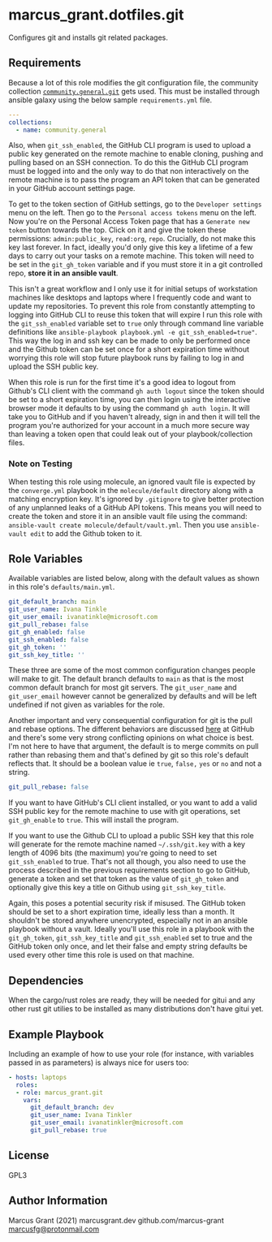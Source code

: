 # marcus_grant.dotfiles.git

Configures git and installs git related packages.

## Requirements

Because a lot of this role modifies the git configuration file, the community collection [`community.general.git`](https://docs.ansible.com/ansible/latest/collections/community/general/git_config_module.html) gets used. This must be installed through ansible galaxy using the below sample `requirements.yml` file.

```yml
---
collections:
  - name: community.general
```

Also, when `git_ssh_enabled`, the GitHub CLI program is used to upload a public key generated on the remote machine to enable cloning, pushing and pulling based on an SSH connection. To do this the GitHub CLI program must be logged into and the only way to do that non interactively on the remote machine is to pass the program an API token that can be generated in your GitHub account settings page.

To get to the token section of GitHub settings, go to the `Developer settings` menu on the left. Then go to the `Personal access tokens` menu on the left. Now you're on the Personal Access Token page that has a `Generate new token` button towards the top. Click on it and give the token these permissions: `admin:public_key`, `read:org`, `repo`. Crucially, do not make this key last forever. In fact, ideally you'd only give this key a lifetime of a few days to carry out your tasks on a remote machine. This token will need to be set in the `git_gh_token` variable and if you must store it in a git controlled repo, **store it in an ansible vault**.

This isn't a great workflow and I only use it for initial setups of workstation machines like desktops and laptops where I frequently code and want to update my repositories. To prevent this role from constantly attempting to logging into GitHub CLI to reuse this token that will expire I run this role with the `git_ssh_enabled` variable set to `true` only through command line variable definitions like `ansible-playbook playbook.yml -e git_ssh_enabled=true"`. This way the log in and ssh key can be made to only be performed once and the Github token can be set once for a short expiration time without worrying this role will stop future playbook runs by failing to log in and upload the SSH public key.

When this role is run for the first time it's a good idea to logout from Github's CLI client with the command `gh auth logout` since the token should be set to a short expiration time, you can then login using the interactive browser mode it defaults to by using the command `gh auth login`. It will take you to GitHub and if you haven't already, sign in and then it will tell the program you're authorized for your account in a much more secure way than leaving a token open that could leak out of your playbook/collection files.

### Note on Testing

When testing this role using molecule, an ignored vault file is expected by the `converge.yml` playbook in the `molecule/default` directory along with a matching encryption key. It's ignored by `.gitignore` to give better protection of any unplanned leaks of a GitHub API tokens. This means you will need to create the token and store it in an ansible vault file using the command: `ansible-vault create molecule/default/vault.yml`. Then you use `ansible-vault edit` to add the Github token to it.

Role Variables
--------------

Available variables are listed below, along with the default values as shown in this role's `defaults/main.yml`.

```yaml
git_default_branch: main
git_user_name: Ivana Tinkle
git_user_email: ivanatinkle@microsoft.com
git_pull_rebase: false
git_gh_enabled: false
git_ssh_enabled: false
git_gh_token: ''
git_ssh_key_title: ''
```

These three are some of the most common configuration changes people will make to git. The default branch defaults to `main` as that is the most common default branch for most git servers. The `git_user_name` and `git_user_email` however cannot be generalized by defaults and will be left undefined if not given as variables for the role.

Another important and very consequential configuration for git is the pull and rebase options. The different behaviors are discussed [here](https://docs.github.com/en/repositories/configuring-branches-and-merges-in-your-repository/configuring-pull-request-merges/about-merge-methods-on-github) at GitHub and there's some very strong conflicting opinions on what choice is best. I'm not here to have that argument, the default is to merge commits on pull rather than rebasing them and that's defined by git so this role's default reflects that. It should be a boolean value ie `true`, `false,` `yes` or `no` and not a string.

```yaml
git_pull_rebase: false
```

If you want to have GitHub's CLI client installed, or you want to add a valid SSH public key for the remote machine to use with git operations, set `git_gh_enable` to `true`. This will install the program.

If you want to use the Github CLI to upload a public SSH key that this role will generate for the remote machine named `~/.ssh/git.key` with a key length of 4096 bits (the maximum) you're going to need to set `git_ssh_enabled` to true. That's not all though, you also need to use the process described in the previous requirements section to go to GitHub, generate a token and set that token as the value of `git_gh_token` and optionally give this key a title on Github using `git_ssh_key_title`.

Again, this poses a potential security risk if misused. The GitHub token should be set to a short expiration time, ideally less than a month. It shouldn't be stored anywhere unencrypted, especially not in an ansible playbook without a vault. Ideally you'll use this role in a playbook with the `git_gh_token`, `git_ssh_key_title` and `git_ssh_enabled` set to true and the GitHub token only once, and let their false and empty string defaults be used every other time this role is used on that machine.


Dependencies
------------

When the cargo/rust roles are ready, they will be needed for gitui and any other rust git utilies to be installed as many distributions don't have gitui yet.

Example Playbook
----------------

Including an example of how to use your role (for instance, with variables passed in as parameters) is always nice for users too:

```yaml
- hosts: laptops
  roles:
  - role: marcus_grant.git
    vars:
      git_default_branch: dev
      git_user_name: Ivana Tinkler
      git_user_email: ivanatinkler@microsoft.com
      git_pull_rebase: true
```

License
-------

GPL3

Author Information
------------------

Marcus Grant (2021)
marcusgrant.dev
github.com/marcus-grant
marcusfg@protonmail.com

